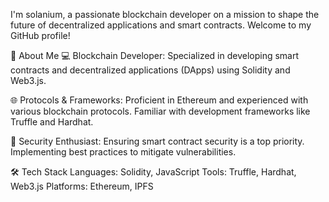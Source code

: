 I'm solanium, a passionate blockchain developer on a mission to shape the future of decentralized applications and smart contracts. Welcome to my GitHub profile!

🚀 About Me
💻 Blockchain Developer: Specialized in developing smart contracts and decentralized applications (DApps) using Solidity and Web3.js.

🌐 Protocols & Frameworks: Proficient in Ethereum and experienced with various blockchain protocols. Familiar with development frameworks like Truffle and Hardhat.

🔐 Security Enthusiast: Ensuring smart contract security is a top priority. Implementing best practices to mitigate vulnerabilities.

🛠️ Tech Stack
Languages: Solidity, JavaScript
Tools: Truffle, Hardhat, Web3.js
Platforms: Ethereum, IPFS
